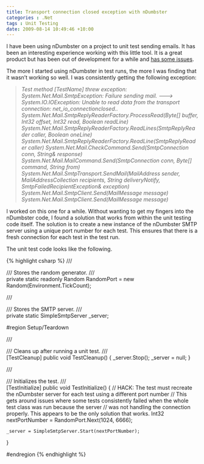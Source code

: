 ```yaml
---
title: Transport connection closed exception with nDumbster
categories : .Net
tags : Unit Testing
date: 2009-08-14 10:49:46 +10:00
---
```


I have been using nDumbster on a project to unit test sending emails. It has been an interesting experience working with this little tool. It is a great product but has been out of development for a while and [has some issues][0].

The more I started using nDumbster in test runs, the more I was finding that it wasn’t working so well. I was consistently getting the following exception:

> _Test method [TestName] threw exception:&#160; System.Net.Mail.SmtpException: Failure sending mail. ---&gt;&#160; System.IO.IOException: Unable to read data from the transport connection: net_io_connectionclosed.._
> _System.Net.Mail.SmtpReplyReaderFactory.ProcessRead(Byte[] buffer, Int32 offset, Int32 read, Boolean readLine)_
> _System.Net.Mail.SmtpReplyReaderFactory.ReadLines(SmtpReplyReader caller, Boolean oneLine)_
> _System.Net.Mail.SmtpReplyReaderFactory.ReadLine(SmtpReplyReader caller)_
> _System.Net.Mail.CheckCommand.Send(SmtpConnection conn, String& response)_
> _System.Net.Mail.MailCommand.Send(SmtpConnection conn, Byte[] command, String from)_
> _System.Net.Mail.SmtpTransport.SendMail(MailAddress sender, MailAddressCollection recipients, String deliveryNotify, SmtpFailedRecipientException& exception)_
> _System.Net.Mail.SmtpClient.Send(MailMessage message)_
> _System.Net.Mail.SmtpClient.Send(MailMessage message)_

<!--more-->

I worked on this one for a while. Without wanting to get my fingers into the nDumbster code, I found a solution that works from within the unit testing code itself. The solution is to create a new instance of the nDumbster SMTP server using a unique port number for each test. This ensures that there is a fresh connection for each test in the test run.

The unit test code looks like the following.

{% highlight csharp %}
/// <summary>
/// Stores the random generator.
/// </summary>
private static readonly Random RandomPort = new Random(Environment.TickCount);
    
/// <summary>
/// Stores the SMTP server.
/// </summary>
private static SimpleSmtpServer _server;
    
#region Setup/Teardown
    
/// <summary>
/// Cleans up after running a unit test.
/// </summary>
[TestCleanup]
public void TestCleanup()
{
    _server.Stop();
    _server = null;
}
    
/// <summary>
/// Initializes the test.
/// </summary>
[TestInitialize]
public void TestInitialize()
{
    // HACK: The test must recreate the nDumbster server for each test using a different port number
    // This gets around issues where some tests consistently failed when the whole test class was run because the server
    // was not handling the connection properly. This appears to be the only solution that works.
    Int32 nextPortNumber = RandomPort.Next(1024, 6666);
    
    _server = SimpleSmtpServer.Start(nextPortNumber);
}
    
#endregion
{% endhighlight %}

[0]: http://blogs.blackmarble.co.uk/blogs/rfennell/archive/2008/09/27/mocking-out-an-email-server.aspx
